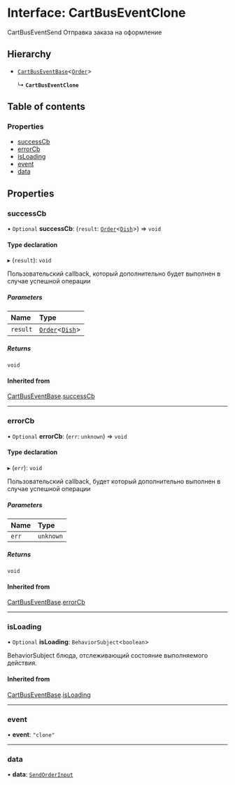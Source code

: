 # Interface: CartBusEventClone

CartBusEventSend
Отправка заказа на оформление

## Hierarchy

- [`CartBusEventBase`](CartBusEventBase.md)\<[`Order`](Order.md)\>

  ↳ **`CartBusEventClone`**

## Table of contents

### Properties

- [successCb](CartBusEventClone.md#successcb)
- [errorCb](CartBusEventClone.md#errorcb)
- [isLoading](CartBusEventClone.md#isloading)
- [event](CartBusEventClone.md#event)
- [data](CartBusEventClone.md#data)

## Properties

### successCb

• `Optional` **successCb**: (`result`: [`Order`](Order.md)\<[`Dish`](Dish.md)\>) => `void`

#### Type declaration

▸ (`result`): `void`

Пользовательский callback, который дополнительно будет выполнен в случае успешной операции

##### Parameters

| Name | Type |
| :------ | :------ |
| `result` | [`Order`](Order.md)\<[`Dish`](Dish.md)\> |

##### Returns

`void`

#### Inherited from

[CartBusEventBase](CartBusEventBase.md).[successCb](CartBusEventBase.md#successcb)

___

### errorCb

• `Optional` **errorCb**: (`err`: `unknown`) => `void`

#### Type declaration

▸ (`err`): `void`

Пользовательский callback, будет который дополнительно  выполнен в случае успешной операции

##### Parameters

| Name | Type |
| :------ | :------ |
| `err` | `unknown` |

##### Returns

`void`

#### Inherited from

[CartBusEventBase](CartBusEventBase.md).[errorCb](CartBusEventBase.md#errorcb)

___

### isLoading

• `Optional` **isLoading**: `BehaviorSubject`\<`boolean`\>

BehaviorSubject блюда, отслеживающий состояние выполняемого действия.

#### Inherited from

[CartBusEventBase](CartBusEventBase.md).[isLoading](CartBusEventBase.md#isloading)

___

### event

• **event**: ``"clone"``

___

### data

• **data**: [`SendOrderInput`](SendOrderInput.md)

